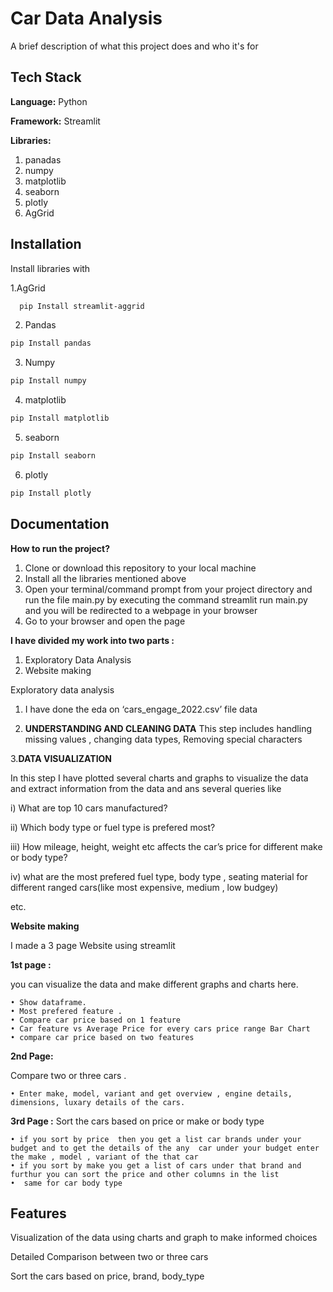 
# Car Data Analysis

A brief description of what this project does and who it's for


## Tech Stack

**Language:** Python

**Framework:** Streamlit

**Libraries:**
1. panadas
2. numpy
3. matplotlib
4. seaborn
5. plotly
6. AgGrid

## Installation

Install libraries with 

1.AgGrid
```bash
  pip Install streamlit-aggrid
```
2. Pandas
  ```bash
  pip Install pandas
```  
3. Numpy
  ```bash
  pip Install numpy
```  
4. matplotlib
  ```bash
  pip Install matplotlib
```  
5. seaborn
  ```bash
  pip Install seaborn
```  
6. plotly
  ```bash
  pip Install plotly
```  

## Documentation

**How to run the project?**

1. Clone or download this repository to your local machine
2. Install all the libraries mentioned above 
3. Open your terminal/command prompt from your project directory and run the file main.py by executing the command streamlit run main.py
and you will be redirected to a webpage in your browser
4. Go to your browser  and open the page


**I have divided my work into two parts :**
1. Exploratory Data Analysis
2. Website making

 Exploratory data analysis
1. I have done the eda on ‘cars_engage_2022.csv’ file data

2. **UNDERSTANDING AND CLEANING DATA**
  This step includes handling missing values , changing data types, Removing special    characters

3.**DATA VISUALIZATION**
 
In this step I have plotted several charts and graphs to visualize the data and extract information from the data and ans several queries like

i)  What are top 10 cars manufactured?

ii) Which body type or fuel type is prefered most?

iii) How mileage, height, weight etc affects the car’s price for different make or body type?

iv) what are the most prefered  fuel type, body type , seating material for different ranged cars(like most expensive, medium , low  budgey)

etc.

**Website making**

I made a 3  page Website using streamlit

**1st  page :**

you can visualize the data and make different graphs and charts here.

    • Show dataframe.
    • Most prefered feature .
    • Compare car price based on 1 feature
    • Car feature vs Average Price for every cars price range Bar Chart
    • compare car price based on two features

**2nd Page:** 

Compare two or  three cars .

    • Enter make, model, variant and get overview , engine details, dimensions, luxary details of the cars.

**3rd Page :** 
Sort the cars based on price or make or body type


    • if you sort by price  then you get a list car brands under your budget and to get the details of the any  car under your budget enter the make , model , variant of the that car 
    • if you sort by make you get a list of cars under that brand and furthur you can sort the price and other columns in the list
    •  same for car body type
 


## Features
Visualization of the data using charts and graph to make informed choices

Detailed Comparison between two or three cars

Sort the cars based on price, brand, body_type


